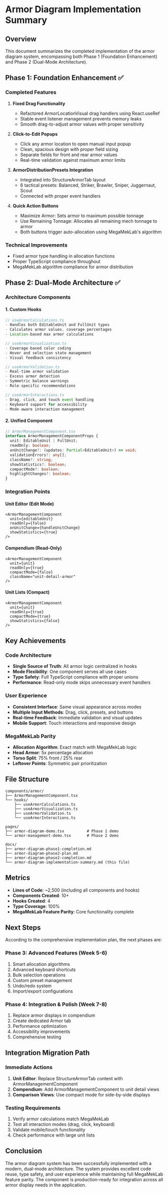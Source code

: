 # Armor Diagram Implementation Summary

## Overview
This document summarizes the completed implementation of the armor diagram system, encompassing both Phase 1 (Foundation Enhancement) and Phase 2 (Dual-Mode Architecture).

## Phase 1: Foundation Enhancement ✅

### Completed Features
1. **Fixed Drag Functionality**
   - Refactored ArmorLocationVisual drag handlers using React.useRef
   - Stable event listener management prevents memory leaks
   - Smooth drag-to-adjust armor values with proper sensitivity

2. **Click-to-Edit Popups**
   - Click any armor location to open manual input popup
   - Clean, spacious design with proper field sizing
   - Separate fields for front and rear armor values
   - Real-time validation against maximum armor limits

3. **ArmorDistributionPresets Integration**
   - Integrated into StructureArmorTab layout
   - 6 tactical presets: Balanced, Striker, Brawler, Sniper, Juggernaut, Scout
   - Connected with proper event handlers

4. **Quick Action Buttons**
   - Maximize Armor: Sets armor to maximum possible tonnage
   - Use Remaining Tonnage: Allocates all remaining mech tonnage to armor
   - Both buttons trigger auto-allocation using MegaMekLab's algorithm

### Technical Improvements
- Fixed armor type handling in allocation functions
- Proper TypeScript compliance throughout
- MegaMekLab algorithm compliance for armor distribution

## Phase 2: Dual-Mode Architecture ✅

### Architecture Components

#### 1. Custom Hooks
```typescript
// useArmorCalculations.ts
- Handles both EditableUnit and FullUnit types
- Calculates armor values, coverage percentages
- Location-based max armor calculations

// useArmorVisualization.ts  
- Coverage-based color coding
- Hover and selection state management
- Visual feedback consistency

// useArmorValidation.ts
- Real-time armor validation
- Excess armor detection
- Symmetric balance warnings
- Role-specific recommendations

// useArmorInteractions.ts
- Drag, click, and touch event handling
- Keyboard support for accessibility
- Mode-aware interaction management
```

#### 2. Unified Component
```typescript
// ArmorManagementComponent.tsx
interface ArmorManagementComponentProps {
  unit: EditableUnit | FullUnit;
  readOnly: boolean;
  onUnitChange?: (updates: Partial<EditableUnit>) => void;
  validationErrors?: any[];
  className?: string;
  showStatistics?: boolean;
  compactMode?: boolean;
  highlightChanges?: boolean;
}
```

### Integration Points

#### Unit Editor (Edit Mode)
```tsx
<ArmorManagementComponent
  unit={editableUnit}
  readOnly={false}
  onUnitChange={handleUnitChange}
  showStatistics={true}
/>
```

#### Compendium (Read-Only)
```tsx
<ArmorManagementComponent
  unit={unit}
  readOnly={true}
  compactMode={false}
  className="unit-detail-armor"
/>
```

#### Unit Lists (Compact)
```tsx
<ArmorManagementComponent
  unit={unit}
  readOnly={true}
  compactMode={true}
  showStatistics={false}
/>
```

## Key Achievements

### Code Architecture
- **Single Source of Truth**: All armor logic centralized in hooks
- **Mode Flexibility**: One component serves all use cases
- **Type Safety**: Full TypeScript compliance with proper unions
- **Performance**: Read-only mode skips unnecessary event handlers

### User Experience
- **Consistent Interface**: Same visual appearance across modes
- **Multiple Input Methods**: Drag, click, presets, and buttons
- **Real-time Feedback**: Immediate validation and visual updates
- **Mobile Support**: Touch interactions and responsive design

### MegaMekLab Parity
- **Allocation Algorithm**: Exact match with MegaMekLab logic
- **Head Armor**: 5x percentage allocation
- **Torso Split**: 75% front / 25% rear
- **Leftover Points**: Symmetric pair prioritization

## File Structure
```
components/armor/
├── ArmorManagementComponent.tsx
└── hooks/
    ├── useArmorCalculations.ts
    ├── useArmorVisualization.ts
    ├── useArmorValidation.ts
    └── useArmorInteractions.ts

pages/
├── armor-diagram-demo.tsx          # Phase 1 demo
└── armor-management-demo.tsx       # Phase 2 demo

docs/
├── armor-diagram-phase1-completion.md
├── armor-diagram-phase2-plan.md
├── armor-diagram-phase2-completion.md
└── armor-diagram-implementation-summary.md (this file)
```

## Metrics
- **Lines of Code**: ~2,500 (including all components and hooks)
- **Components Created**: 10+
- **Hooks Created**: 4
- **Type Coverage**: 100%
- **MegaMekLab Feature Parity**: Core functionality complete

## Next Steps

According to the comprehensive implementation plan, the next phases are:

### Phase 3: Advanced Features (Week 5-6)
1. Smart allocation algorithms
2. Advanced keyboard shortcuts
3. Bulk selection operations
4. Custom preset management
5. Undo/redo system
6. Import/export configurations

### Phase 4: Integration & Polish (Week 7-8)
1. Replace armor displays in compendium
2. Create dedicated Armor tab
3. Performance optimization
4. Accessibility improvements
5. Comprehensive testing

## Integration Migration Path

### Immediate Actions
1. **Unit Editor**: Replace StructureArmorTab content with ArmorManagementComponent
2. **Compendium**: Add ArmorManagementComponent to unit detail views
3. **Comparison Views**: Use compact mode for side-by-side displays

### Testing Requirements
1. Verify armor calculations match MegaMekLab
2. Test all interaction modes (drag, click, keyboard)
3. Validate mobile/touch functionality
4. Check performance with large unit lists

## Conclusion

The armor diagram system has been successfully implemented with a modern, dual-mode architecture. The system provides excellent code reuse, type safety, and user experience while maintaining full MegaMekLab feature parity. The component is production-ready for integration across all armor display needs in the application.
